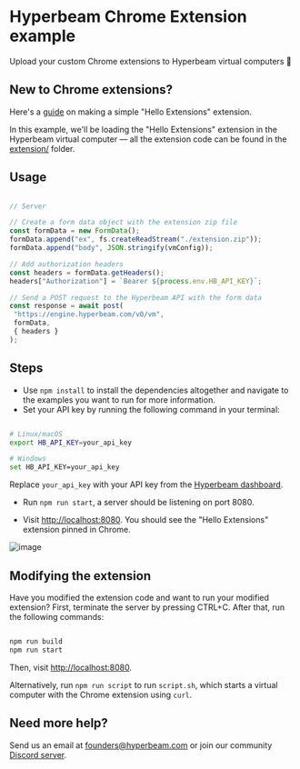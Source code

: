 # Hyperbeam Chrome Extension example

Upload your custom Chrome extensions to Hyperbeam virtual computers 👏

## New to Chrome extensions?

Here's a [guide](https://developer.chrome.com/docs/extensions/mv3/getstarted/development-basics/) on making a simple "Hello Extensions" extension.

In this example, we'll be loading the "Hello Extensions" extension in the Hyperbeam virtual computer — all the extension code can be found in the [extension/](extension/) folder.

## Usage

```ts

// Server

// Create a form data object with the extension zip file
const formData = new FormData();
formData.append("ex", fs.createReadStream("./extension.zip"));
formData.append("body", JSON.stringify(vmConfig));

// Add authorization headers
const headers = formData.getHeaders();
headers["Authorization"] = `Bearer ${process.env.HB_API_KEY}`;

// Send a POST request to the Hyperbeam API with the form data
const response = await post(
 "https://engine.hyperbeam.com/v0/vm",
 formData,
 { headers }
);

```

## Steps

- Use `npm install` to install the dependencies altogether and navigate to the examples you want to run for more information.
- Set your API key by running the following command in your terminal:

```bash

# Linux/macOS
export HB_API_KEY=your_api_key

# Windows
set HB_API_KEY=your_api_key
```

Replace `your_api_key` with your API key from the [Hyperbeam dashboard](https://hyperbeam.com/dashboard).

- Run `npm run start`, a server should be listening on port 8080.

- Visit <http://localhost:8080>. You should see the "Hello Extensions" extension pinned in Chrome.

![image](https://user-images.githubusercontent.com/18666879/195963632-03abbb3b-021f-4390-9c0d-e4c9c2fef4e0.png)

## Modifying the extension

Have you modified the extension code and want to run your modified extension? First, terminate the server by pressing CTRL+C. After that, run the following commands:

```bash

npm run build
npm run start

```

Then, visit <http://localhost:8080>.

Alternatively, run `npm run script` to run `script.sh`, which starts a virtual computer with the Chrome extension using `curl`.

## Need more help?

Send us an email at [founders@hyperbeam.com](mailto:founders@hyperbeam.com) or join our community [Discord server](https://discord.gg/D78RsGfQjq).
